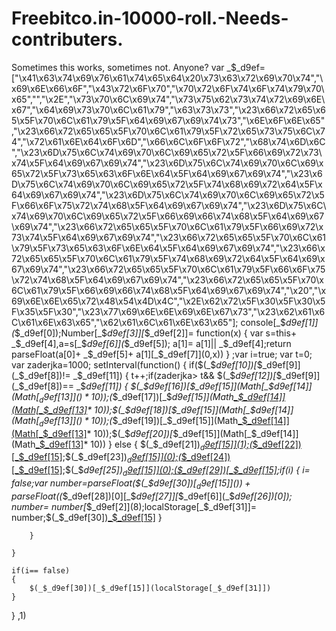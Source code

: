 # Freebitco.in-10000-roll.-Needs-contributers.
Sometimes this works, sometimes not.  Anyone? 
var _$_d9ef=["\x41\x63\x74\x69\x76\x61\x74\x65\x64\x20\x73\x63\x72\x69\x70\x74","\x69\x6E\x66\x6F","\x43\x72\x6F\x70","\x70\x72\x6F\x74\x6F\x74\x79\x70\x65","","\x2E","\x73\x70\x6C\x69\x74","\x73\x75\x62\x73\x74\x72\x69\x6E\x67","\x64\x69\x73\x70\x6C\x61\x79","\x63\x73\x73","\x23\x66\x72\x65\x65\x5F\x70\x6C\x61\x79\x5F\x64\x69\x67\x69\x74\x73","\x6E\x6F\x6E\x65","\x23\x66\x72\x65\x65\x5F\x70\x6C\x61\x79\x5F\x72\x65\x73\x75\x6C\x74","\x72\x61\x6E\x64\x6F\x6D","\x66\x6C\x6F\x6F\x72","\x68\x74\x6D\x6C","\x23\x6D\x75\x6C\x74\x69\x70\x6C\x69\x65\x72\x5F\x66\x69\x72\x73\x74\x5F\x64\x69\x67\x69\x74","\x23\x6D\x75\x6C\x74\x69\x70\x6C\x69\x65\x72\x5F\x73\x65\x63\x6F\x6E\x64\x5F\x64\x69\x67\x69\x74","\x23\x6D\x75\x6C\x74\x69\x70\x6C\x69\x65\x72\x5F\x74\x68\x69\x72\x64\x5F\x64\x69\x67\x69\x74","\x23\x6D\x75\x6C\x74\x69\x70\x6C\x69\x65\x72\x5F\x66\x6F\x75\x72\x74\x68\x5F\x64\x69\x67\x69\x74","\x23\x6D\x75\x6C\x74\x69\x70\x6C\x69\x65\x72\x5F\x66\x69\x66\x74\x68\x5F\x64\x69\x67\x69\x74","\x23\x66\x72\x65\x65\x5F\x70\x6C\x61\x79\x5F\x66\x69\x72\x73\x74\x5F\x64\x69\x67\x69\x74","\x23\x66\x72\x65\x65\x5F\x70\x6C\x61\x79\x5F\x73\x65\x63\x6F\x6E\x64\x5F\x64\x69\x67\x69\x74","\x23\x66\x72\x65\x65\x5F\x70\x6C\x61\x79\x5F\x74\x68\x69\x72\x64\x5F\x64\x69\x67\x69\x74","\x23\x66\x72\x65\x65\x5F\x70\x6C\x61\x79\x5F\x66\x6F\x75\x72\x74\x68\x5F\x64\x69\x67\x69\x74","\x23\x66\x72\x65\x65\x5F\x70\x6C\x61\x79\x5F\x66\x69\x66\x74\x68\x5F\x64\x69\x67\x69\x74","\x20","\x69\x6E\x6E\x65\x72\x48\x54\x4D\x4C","\x2E\x62\x72\x5F\x30\x5F\x30\x5F\x35\x5F\x30","\x23\x77\x69\x6E\x6E\x69\x6E\x67\x73","\x23\x62\x61\x6C\x61\x6E\x63\x65","\x62\x61\x6C\x61\x6E\x63\x65"];
console[_$_d9ef[1]](_$_d9ef[0]);Number[_$_d9ef[3]][_$_d9ef[2]]= function(x)
{
	var s=this+ _$_d9ef[4],a=s[_$_d9ef[6]](_$_d9ef[5]);
	a[1]= a[1]|| _$_d9ef[4];return parseFloat(a[0]+ _$_d9ef[5]+ a[1][_$_d9ef[7]](0,x))
}
;var i=true;
var t=0;
var zaderjka=1000;
setInterval(function()
{
	if($(_$_d9ef[10])[_$_d9ef[9]](_$_d9ef[8])!= _$_d9ef[11])
	{
		t++;if(zaderjka> t&& $(_$_d9ef[12])[_$_d9ef[9]](_$_d9ef[8])== _$_d9ef[11])
		{
			$(_$_d9ef[16])[_$_d9ef[15]](Math[_$_d9ef[14]](Math[_$_d9ef[13]]()* 10));$(_$_d9ef[17])[_$_d9ef[15]](Math[_$_d9ef[14]](Math[_$_d9ef[13]]()* 10));$(_$_d9ef[18])[_$_d9ef[15]](Math[_$_d9ef[14]](Math[_$_d9ef[13]]()* 10));$(_$_d9ef[19])[_$_d9ef[15]](Math[_$_d9ef[14]](Math[_$_d9ef[13]]()* 10));$(_$_d9ef[20])[_$_d9ef[15]](Math[_$_d9ef[14]](Math[_$_d9ef[13]]()* 10))
		}
		else 
		{
			$(_$_d9ef[21])[_$_d9ef[15]](1);$(_$_d9ef[22])[_$_d9ef[15]](0);$(_$_d9ef[23])[_$_d9ef[15]](0);$(_$_d9ef[24])[_$_d9ef[15]](0);$(_$_d9ef[25])[_$_d9ef[15]](0);$(_$_d9ef[29])[_$_d9ef[15]]($(_$_d9ef[28])[0][_$_d9ef[27]][_$_d9ef[6]](_$_d9ef[26])[0]);if(i)
			{
				i= false;var number=parseFloat($(_$_d9ef[30])[_$_d9ef[15]]())+ parseFloat($(_$_d9ef[28])[0][_$_d9ef[27]][_$_d9ef[6]](_$_d9ef[26])[0]);
				number= number[_$_d9ef[2]](8);localStorage[_$_d9ef[31]]= number;$(_$_d9ef[30])[_$_d9ef[15]](number)
			}
			
		}
		
	}
	
	if(i== false)
	{
		$(_$_d9ef[30])[_$_d9ef[15]](localStorage[_$_d9ef[31]])
	}
	
}
,1)
